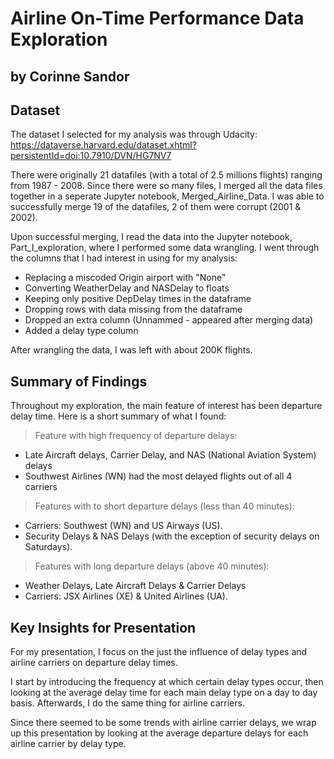 # Airline On-Time Performance Data Exploration
## by Corinne Sandor


## Dataset

The dataset I selected for my analysis was through Udacity: https://dataverse.harvard.edu/dataset.xhtml?persistentId=doi:10.7910/DVN/HG7NV7

There were originally 21 datafiles (with a total of 2.5 millions flights) ranging from 1987 - 2008. Since there were so many files, I merged all the data files together in a seperate Jupyter notebook, Merged_Airline_Data. I was able to successfully merge 19 of the datafiles, 2 of them were corrupt (2001 & 2002).

Upon successful merging, I read the data into the Jupyter notebook, Part_I_exploration, where I performed some data wrangling. I went through the columns that I had interest in using for my analysis:
- Replacing a miscoded Origin airport with "None"
- Converting WeatherDelay and NASDelay to floats
- Keeping only positive DepDelay times in the dataframe
- Dropping rows with data missing from the dataframe
- Dropped an extra column (Unnammed - appeared after merging data)
- Added a delay type column 

After wrangling the data, I was left with about 200K flights.


## Summary of Findings

Throughout my exploration, the main feature of interest has been departure delay time. Here is a short summary of what I found:
 
> Feature with high frequency of departure delays:
- Late Aircraft delays, Carrier Delay, and NAS (National Aviation System) delays
- Southwest Airlines (WN) had the most delayed flights out of all 4 carriers
 
> Features with to short departure delays (less than 40 minutes):
- Carriers: Southwest (WN) and US Airways (US).
- Security Delays & NAS Delays (with the exception of security delays on Saturdays).

> Features with long departure delays (above 40 minutes):
- Weather Delays, Late Aircraft Delays & Carrier Delays
- Carriers: JSX Airlines (XE) & United Airlines (UA).


## Key Insights for Presentation

For my presentation, I focus on the just the influence of delay types and airline carriers on departure delay times. 

I start by introducing the frequency at which certain delay types occur, then looking at the average delay time for each main delay type on a day to day basis. Afterwards, I do the same thing for airline carriers. 

Since there seemed to be some trends with airline carrier delays, we wrap up this presentation by looking at the average departure delays for each airline carrier by delay type. 